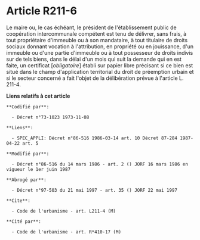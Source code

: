 # Article R211-6

Le maire ou, le cas échéant, le président de l'établissement public de coopération intercommunale compétent est tenu de
délivrer, sans frais, à tout propriétaire d'immeuble ou à son mandataire, à tout titulaire de droits sociaux donnant vocation
à l'attribution, en propriété ou en jouissance, d'un immeuble ou d'une partie d'immeuble ou à tout possesseur de droits
indivis sur de tels biens, dans le délai d'un mois qui suit la demande qui en est faite, un certificat [*obligatoire*] établi
sur papier libre précisant si ce bien est situé dans le champ d'application territorial du droit de préemption urbain et si
le secteur concerné a fait l'objet de la délibération prévue à l'article L. 211-4.

**Liens relatifs à cet article**

	**Codifié par**:

	  - Décret n°73-1023 1973-11-08

	**Liens**:

	  - SPEC_APPLI: Décret n°86-516 1986-03-14 art. 10 Décret 87-284 1987-04-22 art. 5

	**Modifié par**:

	  - Décret n°86-516 du 14 mars 1986 - art. 2 () JORF 16 mars 1986 en vigueur le 1er juin 1987

	**Abrogé par**:

	  - Décret n°97-503 du 21 mai 1997 - art. 35 () JORF 22 mai 1997

	**Cite**:

	  - Code de l'urbanisme - art. L211-4 (M)

	**Cité par**:

	  - Code de l'urbanisme - art. R*410-17 (M)
